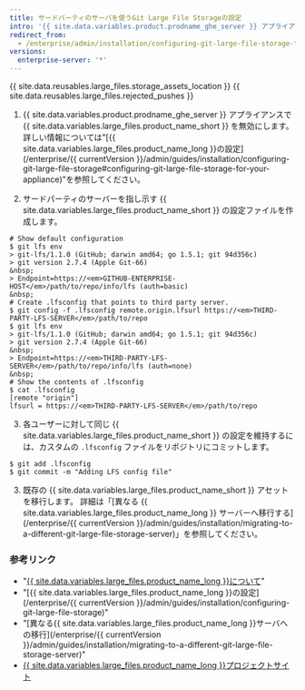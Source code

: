 ```yaml
---
title: サードパーティのサーバを使うGit Large File Storageの設定
intro: '{{ site.data.variables.product.prodname_ghe_server }} アプライアンスで {{ site.data.variables.large_files.product_name_long }} ({{ site.data.variables.large_files.product_name_short }}) を無効にし、大規模なアセットを保存するサーバーの URL で {{ site.data.variables.large_files.product_name_short }} クライアントを設定することで、サードパーティのサーバーで {{ site.data.variables.large_files.product_name_short }} を使用できます。'
redirect_from:
  - /enterprise/admin/installation/configuring-git-large-file-storage-to-use-a-third-party-server
versions:
  enterprise-server: '*'
---
```


{{ site.data.reusables.large_files.storage_assets_location }}
{{ site.data.reusables.large_files.rejected_pushes }}

1. {{ site.data.variables.product.prodname_ghe_server }} アプライアンスで {{ site.data.variables.large_files.product_name_short }} を無効にします。 詳しい情報については"[{{ site.data.variables.large_files.product_name_long }}の設定](/enterprise/{{ currentVersion }}/admin/guides/installation/configuring-git-large-file-storage#configuring-git-large-file-storage-for-your-appliance)"を参照してください。

2. サードパーティのサーバーを指し示す {{ site.data.variables.large_files.product_name_short }} の設定ファイルを作成します。
  ```shell
  # Show default configuration
  $ git lfs env
  > git-lfs/1.1.0 (GitHub; darwin amd64; go 1.5.1; git 94d356c)
  > git version 2.7.4 (Apple Git-66)
  &nbsp;
  > Endpoint=https://<em>GITHUB-ENTERPRISE-HOST</em>/path/to/repo/info/lfs (auth=basic)
  &nbsp;
  # Create .lfsconfig that points to third party server.
  $ git config -f .lfsconfig remote.origin.lfsurl https://<em>THIRD-PARTY-LFS-SERVER</em>/path/to/repo
  $ git lfs env
  > git-lfs/1.1.0 (GitHub; darwin amd64; go 1.5.1; git 94d356c)
  > git version 2.7.4 (Apple Git-66)
  &nbsp;
  > Endpoint=https://<em>THIRD-PARTY-LFS-SERVER</em>/path/to/repo/info/lfs (auth=none)
  &nbsp;
  # Show the contents of .lfsconfig
  $ cat .lfsconfig
  [remote "origin"]
  lfsurl = https://<em>THIRD-PARTY-LFS-SERVER</em>/path/to/repo
  ```

3. 各ユーザーに対して同じ {{ site.data.variables.large_files.product_name_short }} の設定を維持するには、カスタムの `.lfsconfig` ファイルをリポジトリにコミットします。
  ```shell
  $ git add .lfsconfig
  $ git commit -m "Adding LFS config file"
  ```
3. 既存の {{ site.data.variables.large_files.product_name_short }} アセットを移行します。 詳細は「[異なる {{ site.data.variables.large_files.product_name_long }} サーバーへ移行する](/enterprise/{{ currentVersion }}/admin/guides/installation/migrating-to-a-different-git-large-file-storage-server)」を参照してください。

### 参考リンク

- "[{{ site.data.variables.large_files.product_name_long }}について](/articles/about-git-large-file-storage/)"
- "[{{ site.data.variables.large_files.product_name_long }}の設定](/enterprise/{{ currentVersion }}/admin/guides/installation/configuring-git-large-file-storage)"
- "[異なる{{ site.data.variables.large_files.product_name_long }}サーバへの移行](/enterprise/{{ currentVersion }}/admin/guides/installation/migrating-to-a-different-git-large-file-storage-server)"
- [{{ site.data.variables.large_files.product_name_long }}プロジェクトサイト](https://git-lfs.github.com/)
